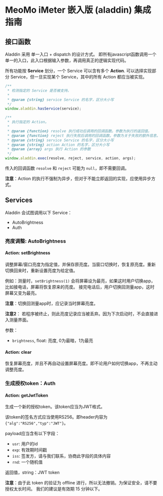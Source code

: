 # MeoMo iMeter 嵌入版 (aladdin) 集成指南

## 接口函数

Aladdin 采用 单一入口 + dispatch 的设计方式。
即所有javascript函数调用一个单一的入口，此入口根据输入参数，再调用真正的逻辑实现代码。

所有功能按 __Service__ 划分，一个 Service 可以含有多个 __Action__.
可以选择实现部分 Service，但一旦实现某个 Service，其中的所有 Action 都应当被实现。

```javascript
/**
 * 检测指定的 Service 是否被支持。
 *
 * @param {string} service Service 的名字，区分大小写
 */
window.aladdin.hasService(service);

/**
 * 执行指定的 Action。
 *
 * @param {function} resolve 执行成功后调用的回调函数。参数为执行的返回值。
 * @param {function} reject 执行失败后调用的回调函数。参数为关于失败的额外信息。
 * @param {string} service Service 的名字，区分大小写
 * @param {string} action Action 的名字，区分大小写
 * @param {array} args 执行 Action 的参数
 */
window.aladdin.exec(resolve, reject, service, action, args);
```

传入的回调函数 `resolve` 和 `reject` 可能为 `null`，即不需要回调。

__注意__：Action 的执行不强制为异步，但对于不能立即返回的实现，应使用异步方式。

## Services
Aladdin 会试图调用以下 Service：
  - AutoBrightness
  - Auth

### 亮度调整: AutoBrightness

#### Action: setBrightness

调整屏幕/窗口亮度为指定值，并保存原亮度。当窗口切换时，恢复原亮度。重新切换回来时，重新设置亮度为给定值。

例如：测量时，`setBrightness(1)` 会将屏幕设为最亮，如果这时用户切换app，比如接电话，屏幕将恢复原来的亮度。
接完电话后，用户切换回测量app，这时屏幕又变为最亮。

__注意__：切换回测量app时，应记录当时屏幕亮度。

__注意2__： 若程序被终止，则此亮度记录应当被丢弃。因为下次启动时，不会直接进入测量界面。

参数：
  - `brightness`, float: 亮度, 0为最暗，1为最亮


#### Action: clear
恢复屏幕亮度，并且不再自动设置屏幕亮度。即不论用户如何切换app，不再主动调整亮度。

### 生成授权token：Auth

#### Action: getJwtToken
生成一个新的授权token。该token应当为JWT格式。

该token的签名方式应当使用RS256。即header内容为 `{"alg":"RS256","typ":"JWT"}`。

payload应当含有以下字段：
 - `usr`: 用户的id
 - `exp`: 有效期时间戳
 - `iss`: 签发方，请与我们联系，协商此字段的具体内容
 - `rnd`: 一个随机值

返回值，string：JWT token

__注意__：由于此 token 的验证为 offline 进行，所以无法撤销。为保证安全，请不要授权太长时间。
我们的建议是有效期 15 分钟以下。